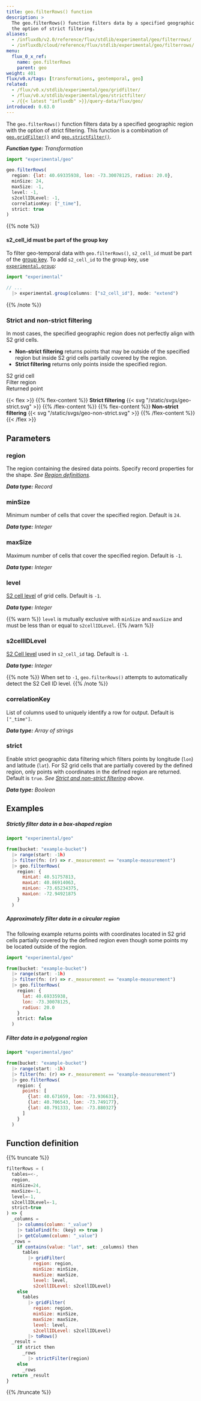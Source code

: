 ```yaml
---
title: geo.filterRows() function
description: >
  The geo.filterRows() function filters data by a specified geographic region with
  the option of strict filtering.
aliases:
  - /influxdb/v2.0/reference/flux/stdlib/experimental/geo/filterrows/
  - /influxdb/cloud/reference/flux/stdlib/experimental/geo/filterrows/
menu:
  flux_0_x_ref:
    name: geo.filterRows
    parent: geo
weight: 401
flux/v0.x/tags: [transformations, geotemporal, geo]
related:
  - /flux/v0.x/stdlib/experimental/geo/gridfilter/
  - /flux/v0.x/stdlib/experimental/geo/strictfilter/
  - /{{< latest "influxdb" >}}/query-data/flux/geo/
introduced: 0.63.0
---
```


The `geo.filterRows()` function filters data by a specified geographic region with
the option of strict filtering.
This function is a combination of [`geo.gridFilter()`](/flux/v0.x/stdlib/experimental/geo/gridfilter/)
and [`geo.strictFilter()`](/flux/v0.x/stdlib/experimental/geo/strictfilter/).

_**Function type:** Transformation_

```js
import "experimental/geo"

geo.filterRows(
  region: {lat: 40.69335938, lon: -73.30078125, radius: 20.0},
  minSize: 24,
  maxSize: -1,
  level: -1,
  s2cellIDLevel: -1,
  correlationKey: ["_time"],
  strict: true
)
```

{{% note %}}
#### s2_cell_id must be part of the group key
To filter geo-temporal data with `geo.filterRows()`, `s2_cell_id` must be part
of the [group key](/influxdb/v2.0/reference/glossary/#group-key).
To add `s2_cell_id` to the group key, use [`experimental.group`](/flux/v0.x/stdlib/experimental/group/):

```js
import "experimental"

// ...
  |> experimental.group(columns: ["s2_cell_id"], mode: "extend")
```
{{% /note %}}

### Strict and non-strict filtering
In most cases, the specified geographic region does not perfectly align with S2 grid cells.

- **Non-strict filtering** returns points that may be outside of the specified region but
  inside S2 grid cells partially covered by the region.
- **Strict filtering** returns only points inside the specified region.

<span class="key-geo-cell"></span> S2 grid cell  
<span class="key-geo-region"></span> Filter region  
<span class="key-geo-point"></span> Returned point

{{< flex >}}
{{% flex-content %}}
**Strict filtering**
{{< svg "/static/svgs/geo-strict.svg" >}}
{{% /flex-content %}}
{{% flex-content %}}
**Non-strict filtering**
{{< svg "/static/svgs/geo-non-strict.svg" >}}
{{% /flex-content %}}
{{< /flex >}}

## Parameters

### region
The region containing the desired data points.
Specify record properties for the shape.
_See [Region definitions](/flux/v0.x/stdlib/experimental/geo/#region-definitions)._

_**Data type:** Record_

### minSize
Minimum number of cells that cover the specified region.
Default is `24`.

_**Data type:** Integer_

### maxSize
Maximum number of cells that cover the specified region.
Default is `-1`.

_**Data type:** Integer_

### level
[S2 cell level](https://s2geometry.io/resources/s2cell_statistics.html) of grid cells.
Default is `-1`.

_**Data type:** Integer_

{{% warn %}}
`level` is mutually exclusive with `minSize` and `maxSize` and must be less than
or equal to `s2cellIDLevel`.
{{% /warn %}}

### s2cellIDLevel
[S2 Cell level](https://s2geometry.io/resources/s2cell_statistics.html) used in `s2_cell_id` tag.
Default is `-1`.

_**Data type:** Integer_

{{% note %}}
When set to `-1`, `geo.filterRows()` attempts to automatically detect the S2 Cell ID level.
{{% /note %}}

### correlationKey
List of columns used to uniquely identify a row for output.
Default is `["_time"]`.

_**Data type:** Array of strings_

### strict
Enable strict geographic data filtering which filters points by longitude (`lon`) and latitude (`lat`).
For S2 grid cells that are partially covered by the defined region, only points
with coordinates in the defined region are returned.
Default is `true`.
_See [Strict and non-strict filtering](#strict-and-non-strict-filtering) above._

_**Data type:** Boolean_

## Examples

##### Strictly filter data in a box-shaped region
```js
import "experimental/geo"

from(bucket: "example-bucket")
  |> range(start: -1h)
  |> filter(fn: (r) => r._measurement == "example-measurement")
  |> geo.filterRows(
    region: {
      minLat: 40.51757813,
      maxLat: 40.86914063,
      minLon: -73.65234375,
      maxLon: -72.94921875
    }
  )
```

##### Approximately filter data in a circular region
The following example returns points with coordinates located in S2 grid cells partially
covered by the defined region even though some points my be located outside of the region.

```js
import "experimental/geo"

from(bucket: "example-bucket")
  |> range(start: -1h)
  |> filter(fn: (r) => r._measurement == "example-measurement")
  |> geo.filterRows(
    region: {
      lat: 40.69335938,
      lon: -73.30078125,
      radius: 20.0
    }
    strict: false
  )
```

##### Filter data in a polygonal region
```js
import "experimental/geo"

from(bucket: "example-bucket")
  |> range(start: -1h)
  |> filter(fn: (r) => r._measurement == "example-measurement")
  |> geo.filterRows(
    region: {
      points: [
        {lat: 40.671659, lon: -73.936631},
        {lat: 40.706543, lon: -73.749177},
        {lat: 40.791333, lon: -73.880327}
      ]
    }
  )
```

## Function definition
{{% truncate %}}
```js
filterRows = (
  tables=<-,
  region,
  minSize=24,
  maxSize=-1,
  level=-1,
  s2cellIDLevel=-1,
  strict=true
) => {
  _columns =
    |> columns(column: "_value")
    |> tableFind(fn: (key) => true )
    |> getColumn(column: "_value")
  _rows =
    if contains(value: "lat", set: _columns) then
      tables
        |> gridFilter(
          region: region,
          minSize: minSize,
          maxSize: maxSize,
          level: level,
          s2cellIDLevel: s2cellIDLevel)
    else
      tables
        |> gridFilter(
          region: region,
          minSize: minSize,
          maxSize: maxSize,
          level: level,
          s2cellIDLevel: s2cellIDLevel)
        |> toRows()
  _result =
    if strict then
      _rows
        |> strictFilter(region)
    else
      _rows
  return _result
}
```
{{% /truncate %}}
